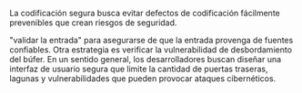  La codificación segura busca evitar defectos de codificación fácilmente prevenibles que crean riesgos de seguridad.
 
 
 "validar la entrada" para asegurarse de que la entrada provenga de fuentes confiables.
 Otra estrategia es verificar la vulnerabilidad de desbordamiento del búfer. En un sentido general, 
 los desarrolladores buscan diseñar una interfaz de usuario segura que limite la cantidad de puertas traseras, lagunas y vulnerabilidades que pueden provocar ataques cibernéticos.
